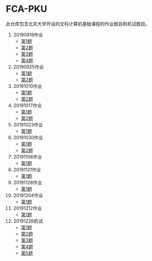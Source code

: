 # FCA-PKU

此仓库包含北京大学开设的文科计算机基础课程的作业题目和机试题目。

1. 20190919作业
    - [第1题](https://dunamist.github.io/fca-pku/2019/11/20/FCA-PKU-20190919-1/)
    - [第2题](https://dunamist.github.io/fca-pku/2019/11/20/FCA-PKU-20190919-2/)
    - [第3题](https://dunamist.github.io/fca-pku/2019/11/20/FCA-PKU-20190919-3/)
    - [第4题](https://dunamist.github.io/fca-pku/2019/11/20/FCA-PKU-20190919-4/)
2. 20190925作业
    - [第1题](https://dunamist.github.io/fca-pku/2019/11/20/FCA-PKU-20190925-1/)
    - [第2题](https://dunamist.github.io/fca-pku/2019/11/20/FCA-PKU-20190925-2/)
3. 20191010作业
    - [第1题](https://dunamist.github.io/fca-pku/2019/11/20/FCA-PKU-20191010-1/)
    - [第2题](https://dunamist.github.io/fca-pku/2019/11/20/FCA-PKU-20191010-2/)
4. 20191017作业
    - [第1题](https://dunamist.github.io/fca-pku/2019/11/20/FCA-PKU-20191017-1/)
    - [第2题](https://dunamist.github.io/fca-pku/2019/11/20/FCA-PKU-20191017-2/)
5. 20191023作业
    - [第1题](https://dunamist.github.io/fca-pku/2019/11/20/FCA-PKU-20191023-1/)
6. 20191030作业
    - [第1题](https://dunamist.github.io/fca-pku/2019/11/20/FCA-PKU-20191030-1/)
    - [第2题](https://dunamist.github.io/fca-pku/2019/11/20/FCA-PKU-20191030-2/)
7. 20191106作业
    - [第1题](https://dunamist.github.io/fca-pku/2019/11/20/FCA-PKU-20191106-1/)
8. 20191121作业
    - [第1题](https://dunamist.github.io/fca-pku/2019/11/21/FCA-PKU-20191121-1/)
9. 20191128作业
    - [第1题](https://dunamist.github.io/fca-pku/2019/11/28/FCA-PKU-20191128-1/)
10. 20191204作业
    - [第1题](https://dunamist.github.io/fca-pku/2019/12/04/FCA-PKU-20191204-1/)
11. 20191212作业
    - [第1题](https://dunamist.github.io/fca-pku/2019/12/12/FCA-PKU-20191212-1/)
12. 20191226机试
    - [第1题](https://dunamist.github.io/fca-pku/2019/12/27/FCA-PKU-20191226-1/)
    - [第2题](https://dunamist.github.io/fca-pku/2019/12/27/FCA-PKU-20191226-2/)
    - [第3题](https://dunamist.github.io/fca-pku/2019/12/27/FCA-PKU-20191226-3/)
    - [第4题](https://dunamist.github.io/fca-pku/2019/12/27/FCA-PKU-20191226-4/)
    - [第5题](https://dunamist.github.io/fca-pku/2019/12/27/FCA-PKU-20191226-5/)
